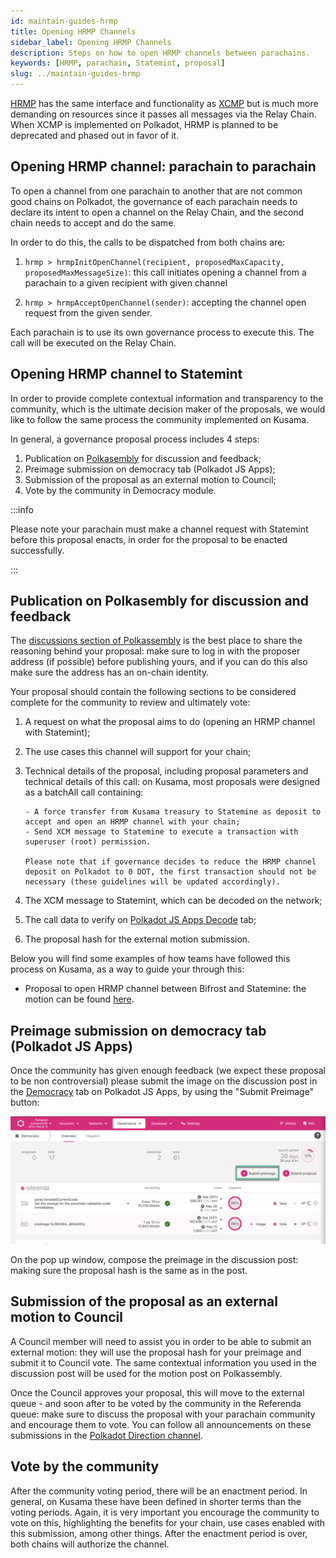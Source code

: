 ```yaml
---
id: maintain-guides-hrmp
title: Opening HRMP Channels
sidebar_label: Opening HRMP Channels
description: Steps on how to open HRMP channels between parachains.
keywords: [HRMP, parachain, Statemint, proposal]
slug: ../maintain-guides-hrmp
---
```


[HRMP](../learn/learn-cross-consensus.md#xcmp-lite-hrmp) has the same interface and functionality as
[XCMP](../learn/learn-cross-consensus.md#xcmp-cross-chain-message-passing) but is much more
demanding on resources since it passes all messages via the Relay Chain. When XCMP is implemented on
Polkadot, HRMP is planned to be deprecated and phased out in favor of it.

## Opening HRMP channel: parachain to parachain

To open a channel from one parachain to another that are not common good chains on Polkadot, the
governance of each parachain needs to declare its intent to open a channel on the Relay Chain, and
the second chain needs to accept and do the same.

In order to do this, the calls to be dispatched from both chains are:

1. `hrmp > hrmpInitOpenChannel(recipient, proposedMaxCapacity, proposedMaxMessageSize)`: this call
   initiates opening a channel from a parachain to a given recipient with given channel

2. `hrmp > hrmpAcceptOpenChannel(sender)`: accepting the channel open request from the given sender.

Each parachain is to use its own governance process to execute this. The call will be executed on
the Relay Chain.

## Opening HRMP channel to Statemint

In order to provide complete contextual information and transparency to the community, which is the
ultimate decision maker of the proposals, we would like to follow the same process the community
implemented on Kusama.

In general, a governance proposal process includes 4 steps:

1. Publication on [Polkasembly](https://polkadot.polkassembly.io/discussions) for discussion and
   feedback;
2. Preimage submission on democracy tab (Polkadot JS Apps);
3. Submission of the proposal as an external motion to Council;
4. Vote by the community in Democracy module.

:::info

Please note your parachain must make a channel request with Statemint before this proposal enacts,
in order for the proposal to be enacted successfully.

:::

## Publication on Polkasembly for discussion and feedback

The [discussions section of Polkassembly](https://polkadot.polkassembly.io/discussions) is the best
place to share the reasoning behind your proposal: make sure to log in with the proposer address (if
possible) before publishing yours, and if you can do this also make sure the address has an on-chain
identity.

Your proposal should contain the following sections to be considered complete for the community to
review and ultimately vote:

1.  A request on what the proposal aims to do (opening an HRMP channel with Statemint);
2.  The use cases this channel will support for your chain;
3.  Technical details of the proposal, including proposal parameters and technical details of this
    call: on Kusama, most proposals were designed as a batchAll call containing:

        - A force transfer from Kusama treasury to Statemine as deposit to accept and open an HRMP channel with your chain;
        - Send XCM message to Statemine to execute a transaction with superuser (root) permission.

        Please note that if governance decides to reduce the HRMP channel deposit on Polkadot to 0 DOT, the first transaction should not be necessary (these guidelines will be updated accordingly).

4.  The XCM message to Statemint, which can be decoded on the network;
5.  The call data to verify on
    [Polkadot JS Apps Decode](https://polkadot.js.org/apps/?rpc=wss%3A%2F%2Frpc.polkadot.io#/extrinsics/decode)
    tab;
6.  The proposal hash for the external motion submission.

Below you will find some examples of how teams have followed this process on Kusama, as a way to
guide your through this:

- Proposal to open HRMP channel between Bifrost and Statemine: the motion can be found
  [here](https://kusama.polkassembly.io/motion/418).

## Preimage submission on democracy tab (Polkadot JS Apps)

Once the community has given enough feedback (we expect these proposal to be non controversial)
please submit the image on the discussion post in the
[Democracy](https://polkadot.js.org/apps/?rpc=wss%3A%2F%2Frpc.polkadot.io#/democracy) tab on
Polkadot JS Apps, by using the "Submit Preimage" button:

![submit preimage](../assets/democracy/submit-preimage.png)

On the pop up window, compose the preimage in the discussion post: making sure the proposal hash is
the same as in the post.

## Submission of the proposal as an external motion to Council

A Council member will need to assist you in order to be able to submit an external motion: they will
use the proposal hash for your preimage and submit it to Council vote. The same contextual
information you used in the discussion post will be used for the motion post on Polkassembly.

Once the Council approves your proposal, this will move to the external queue - and soon after to be
voted by the community in the Referenda queue: make sure to discuss the proposal with your parachain
community and encourage them to vote. You can follow all announcements on these submissions in the
[Polkadot Direction channel](https://matrix.to/#/#polkadot-direction:matrix.parity.io).

## Vote by the community

After the community voting period, there will be an enactment period. In general, on Kusama these
have been defined in shorter terms than the voting periods. Again, it is very important you
encourage the community to vote on this, highlighting the benefits for your chain, use cases enabled
with this submission, among other things. After the enactment period is over, both chains will
authorize the channel.
